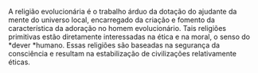 ﻿A religião evolucionária é o trabalho árduo da dotação do ajudante da mente do universo local, encarregado da criação e fomento da característica da adoração no homem evolucionário. Tais religiões primitivas estão diretamente interessadas na ética e na moral, o senso do *dever *humano. Essas religiões são baseadas na segurança da consciência e resultam na estabilização de civilizações relativamente éticas.